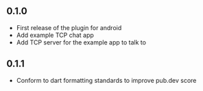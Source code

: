 ## 0.1.0

* First release of the plugin for android
* Add example TCP chat app
* Add TCP server for the example app to talk to

## 0.1.1

* Conform to dart formatting standards to improve pub.dev score
